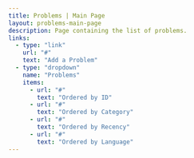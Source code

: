 ```yaml
---
title: Problems | Main Page
layout: problems-main-page
description: Page containing the list of problems.
links:
  - type: "link"
    url: "#"
    text: "Add a Problem"
  - type: "dropdown"
    name: "Problems"
    items:
      - url: "#"
        text: "Ordered by ID"
      - url: "#"
        text: "Ordered by Category"
      - url: "#"
        text: "Ordered by Recency"
      - url: "#"
        text: "Ordered by Language"
---
```

